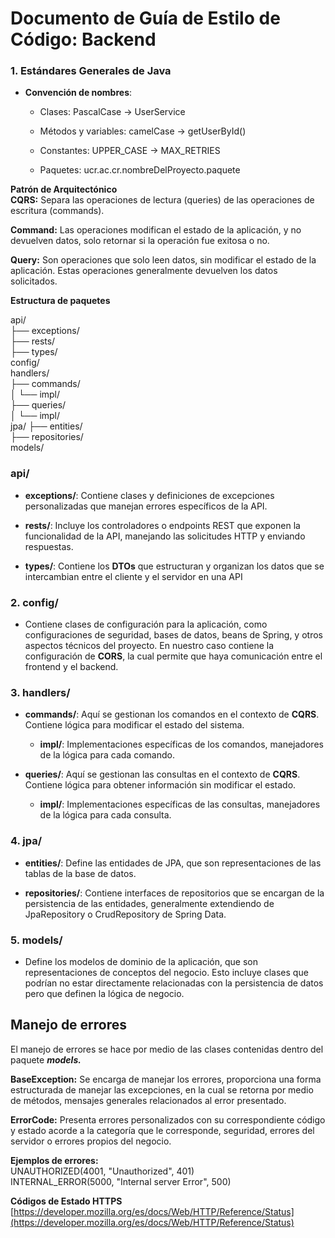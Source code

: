 # Documento de Guía de Estilo de Código: Backend

### **1\. Estándares Generales de Java**

* **Convención de nombres**:

  * Clases: PascalCase \-\> UserService

  * Métodos y variables: camelCase \-\> getUserById()

  * Constantes: UPPER\_CASE \-\> MAX\_RETRIES

  * Paquetes: ucr.ac.cr.nombreDelProyecto.paquete

**Patrón de Arquitectónico**  
**CQRS:** Separa las operaciones de lectura (queries) de las operaciones de escritura (commands). 

**Command:** Las operaciones modifican el estado de la aplicación, y no devuelven datos, solo retornar si la operación fue exitosa o no.

**Query:** Son operaciones que solo leen datos, sin modificar el estado de la aplicación. Estas operaciones generalmente devuelven los datos solicitados.

**Estructura de paquetes**

api/  
  ├── exceptions/  
  ├── rests/  
  ├── types/  
config/  
handlers/  
  ├── commands/  
  │	└── impl/  
  ├── queries/  
  │	└── impl/  
jpa/
  ├── entities/  
  ├── repositories/  
models/  


### **api/**

* **exceptions/**: Contiene clases y definiciones de excepciones personalizadas que manejan errores específicos de la API.

* **rests/**: Incluye los controladores o endpoints REST que exponen la funcionalidad de la API, manejando las solicitudes HTTP y enviando respuestas.

* **types/**: Contiene los **DTOs** que estructuran y organizan los datos que se intercambian entre el cliente y el servidor en una API

### **2\. config/**

* Contiene clases de configuración para la aplicación, como configuraciones de seguridad, bases de datos, beans de Spring, y otros aspectos técnicos del proyecto. En nuestro caso contiene la configuración de **CORS**, la cual permite que haya comunicación entre el frontend y el backend.

### **3\. handlers/**

* **commands/**: Aquí se gestionan los comandos en el contexto de **CQRS**. Contiene lógica para modificar el estado del sistema.

  * **impl/**: Implementaciones específicas de los comandos, manejadores de la lógica para cada comando.

* **queries/**: Aquí se gestionan las consultas en el contexto de **CQRS**. Contiene lógica para obtener información sin modificar el estado.

  * **impl/**: Implementaciones específicas de las consultas, manejadores de la lógica para cada consulta.

### **4\. jpa/**

* **entities/**: Define las entidades de JPA, que son representaciones de las tablas de la base de datos.

* **repositories/**: Contiene interfaces de repositorios que se encargan de la persistencia de las entidades, generalmente extendiendo de JpaRepository o CrudRepository de Spring Data.

### **5\. models/**

* Define los modelos de dominio de la aplicación, que son representaciones de conceptos del negocio. Esto incluye clases que podrían no estar directamente relacionadas con la persistencia de datos pero que definen la lógica de negocio.



## **Manejo de errores**

El manejo de errores se hace por medio de las clases contenidas dentro del paquete ***models.***

**BaseException:** Se encarga de manejar los errores, proporciona una forma estructurada de manejar las excepciones, en la cual se retorna  por medio de métodos, mensajes  generales relacionados al error presentado. 

**ErrorCode:** Presenta errores personalizados con su correspondiente código y estado acorde a la categoría que le corresponde, seguridad, errores del servidor o errores propios del negocio.

**Ejemplos de errores:**  
UNAUTHORIZED(4001, "Unauthorized", 401\)  
INTERNAL\_ERROR(5000, "Internal server Error", 500\)

**Códigos de Estado HTTPS**  
[https://developer.mozilla.org/es/docs/Web/HTTP/Reference/Status](https://developer.mozilla.org/es/docs/Web/HTTP/Reference/Status)

